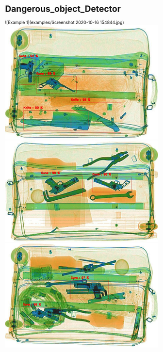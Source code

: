 # Dangerous_object_Detector
![Example 1](examples/Screenshot 2020-10-16 154844.jpg)<!-- -->
![Example 2](examples/p00017.jpg)<!-- -->
![Example 3](examples/p00946.jpg)<!-- -->
![Example 3](examples/p00959.jpg)<!-- -->
